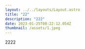 ```yaml
---
layout: ../../layouts/Layout.astro
title: "22"
description: "222"
date: 2023-01-25T08:22:12.054Z
thumbnail: /assets/1.jpeg
---
```

2﻿222